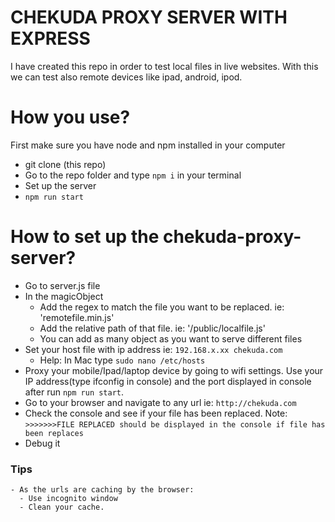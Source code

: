 
# CHEKUDA PROXY SERVER WITH EXPRESS

I have created this repo in order to test local files in live websites.
With this we can test also remote devices like ipad, android, ipod.

# How you use?
  First make sure you have node and npm installed in your computer

  - git clone (this repo)
  - Go to the repo folder and type `npm i` in your terminal
  - Set up the server
  - `npm run start`

# How to set up the chekuda-proxy-server?

  - Go to server.js file
  - In the magicObject
    - Add the regex to match the file you want to be replaced. ie: 'remotefile\.min\.js'
    - Add the relative path of that file. ie: '/public/localfile.js'
    - You can add as many object as you want to serve different files
  - Set your host file with ip address ie: `192.168.x.xx chekuda.com`
    - Help: In Mac type `sudo nano /etc/hosts`
  - Proxy your mobile/Ipad/laptop device by going to wifi settings. Use your IP address(type ifconfig in console) and the port displayed in console after run `npm run start`.
  - Go to your browser and navigate to any url ie: `http://chekuda.com`
  - Check the console and see if your file has been replaced.
  Note: `>>>>>>>FILE REPLACED should be displayed in the console if file has been replaces`
  - Debug it

  ### Tips
    - As the urls are caching by the browser:
      - Use incognito window
      - Clean your cache.
